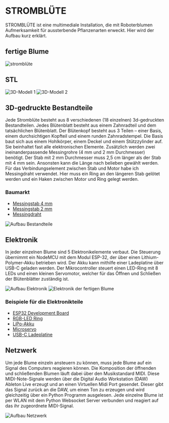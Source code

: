 # STROMBLÜTE

STROMBLÜTE ist eine multimediale Installation, die mit Roboterblumen Aufmerksamkeit für aussterbende Pflanzenarten erweckt. Hier wird der Aufbau kurz erklärt.

## fertige Blume
![stromblüte](img/strombluete.jpg)

## STL

![3D-Modell 1](img/3d1.png)
![3D-Modell 2](img/3d2.png)

## 3D-gedruckte Bestandteile
Jede Stromblüte besteht aus 8 verschiedenen (18 einzelnen) 3d-gedruckten Bestandteilen. 
Jedes Blütenblatt besteht aus einem Zahnradteil und dem tatsächlichen Blütenblatt. Der Blütenkopf besteht aus 3 Teilen – einer Basis, einem durchsichtigen Kopfteil und einem runden Zahnradstempel. Die Basis baut sich aus einem Hohlkörper, einem Deckel und einem Stützzylinder auf. Sie beinhaltet fast alle elektronischen Elemente. Zusätzlich werden zwei ineinanderpassende Messingrohre (4 mm und 2 mm Durchmesser) benötigt. Der Stab mit 2 mm Durchmesser muss 2,5 cm länger als der Stab mit 4 mm sein. Ansonsten kann die Länge nach belieben gewählt werden. Für das Verbindungselement zwischen Stab und Motor habe ich Messingdraht verwendet. Hier muss ein Ring an den längeren Stab gelötet werden und ein Haken zwischen Motor und Ring gelegt werden. 

### Baumarkt

* [Messingstab 4 mm](https://www.bauhaus.info/metallprofile-kunststoffprofile/kantoflex-rundrohr/p/10505983)
* [Messingstab 2 mm](https://www.bauhaus.info/metallprofile-kunststoffprofile/kantoflex-rundrohr/p/10505976)
* [Messingdraht](https://www.bauhaus.info/draehte/stabilit-draht/p/10198620?adb_search=messingdraht)

![Aufbau Bestandteile](img/AufbauBestandteile.png)

## Elektronik

In jeder einzelnen Blume sind 5 Elektronikelemente verbaut. Die Steuerung übernimmt ein NodeMCU mit dem Modul ESP-32, der über einen Lithium-Polymer-Akku betrieben wird. Der Akku kann mithilfe einer Ladeplatine über USB-C geladen werden. Der Mikrocontroller steuert einen LED-Ring mit 8 LEDs und einen kleinen Servomotor, welcher für das Öffnen und Schließen der Blütenblätter zuständig ist.

![Aufbau Elektronik](img/AufbauElektronik.png)
![Elektronik der fertigen Blume](img/elektronik.jpg)

### Beispiele für die Elektronikteile
* [ESP32 Development Board](https://www.berrybase.de/esp32-nodemcu-development-board)
* [RGB-LED Ring](https://www.berrybase.de/neopixel-ring-mit-8-ws2812-5050-rgb-leds)
* [LiPo-Akku](https://www.berrybase.de/lp-503562-lithium-polymer/lipo-akku-3-7v-1200mah-mit-2-pin-jst-stecker)
* [Microservo](https://www.berrybase.de/sg92r-micro-servo)
* [USB-C Ladeplatine](https://www.berrybase.de/ladeplatine-fuer-3-7v-liion/lipo-akkus-mit-ausgang-usb-type-c-buchse-loetpads-1000ma)



## Netzwerk

Um jede Blume einzeln ansteuern zu können, muss jede Blume auf ein Signal des Computers reagieren können. Die Komposition der öffnenden und schließenden Blumen läuft dabei über den Musikstandard MIDI. Diese MIDI-Note-Signale werden über die Digital Audio Workstation (DAW) Ableton Live erzeugt und an einen Virtuellen Midi Port gesendet. Dieser gibt das Signal zurück an die DAW, um einen Ton zu erzeugen und wird gleichzeitig über ein Python Programm ausgelesen. Jede einzelne Blume ist per WLAN mit dem Python Websocket Server verbunden und reagiert auf das ihr zugeordnete MIDI-Signal. 

![Aufbau Netzwerk](img/AufbauNetzwerk.png)
